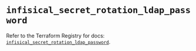 # `infisical_secret_rotation_ldap_password`

Refer to the Terraform Registry for docs: [`infisical_secret_rotation_ldap_password`](https://registry.terraform.io/providers/infisical/infisical/0.15.41/docs/resources/secret_rotation_ldap_password).

